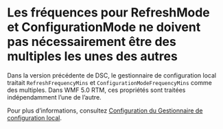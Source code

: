 # Les fréquences pour RefreshMode et ConfigurationMode ne doivent pas nécessairement être des multiples les unes des autres

Dans la version précédente de DSC, le gestionnaire de configuration local traitait `RefreshFrequencyMins` et `ConfigurationModeFrequencyMins` comme des multiples. Dans WMF 5.0 RTM, ces propriétés sont traitées indépendamment l’une de l’autre. 

Pour plus d’informations, consultez [Configuration du Gestionnaire de configuration local](https://msdn.microsoft.com/powershell/dsc/metaconfig).

<!--HONumber=Aug16_HO3-->



